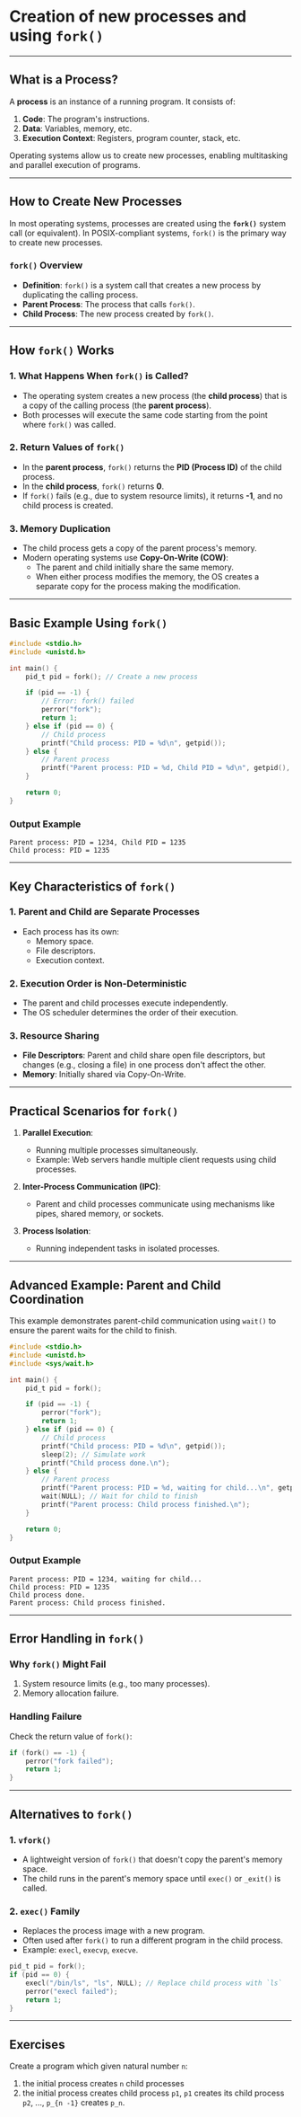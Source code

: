 # Creation of  new processes and using `fork()`

---

## **What is a Process?**

A **process** is an instance of a running program. It consists of:
1. **Code**: The program's instructions.
2. **Data**: Variables, memory, etc.
3. **Execution Context**: Registers, program counter, stack, etc.

Operating systems allow us to create new processes, enabling multitasking and parallel execution of programs.

---

## **How to Create New Processes**

In most operating systems, processes are created using the **`fork()`** system call (or equivalent). In POSIX-compliant systems, `fork()` is the primary way to create new processes.

### **`fork()` Overview**
- **Definition**: `fork()` is a system call that creates a new process by duplicating the calling process.
- **Parent Process**: The process that calls `fork()`.
- **Child Process**: The new process created by `fork()`.

---

## **How `fork()` Works**

### 1. **What Happens When `fork()` is Called?**
- The operating system creates a new process (the **child process**) that is a copy of the calling process (the **parent process**).
- Both processes will execute the same code starting from the point where `fork()` was called.

### 2. **Return Values of `fork()`**
- In the **parent process**, `fork()` returns the **PID (Process ID)** of the child process.
- In the **child process**, `fork()` returns **0**.
- If `fork()` fails (e.g., due to system resource limits), it returns **-1**, and no child process is created.

### 3. **Memory Duplication**
- The child process gets a copy of the parent process's memory.
- Modern operating systems use **Copy-On-Write (COW)**:
  - The parent and child initially share the same memory.
  - When either process modifies the memory, the OS creates a separate copy for the process making the modification.

---

## **Basic Example Using `fork()`**

```c
#include <stdio.h>
#include <unistd.h>

int main() {
    pid_t pid = fork(); // Create a new process

    if (pid == -1) {
        // Error: fork() failed
        perror("fork");
        return 1;
    } else if (pid == 0) {
        // Child process
        printf("Child process: PID = %d\n", getpid());
    } else {
        // Parent process
        printf("Parent process: PID = %d, Child PID = %d\n", getpid(), pid);
    }

    return 0;
}
```

### **Output Example**
```
Parent process: PID = 1234, Child PID = 1235
Child process: PID = 1235
```

---

## **Key Characteristics of `fork()`**

### 1. **Parent and Child are Separate Processes**
- Each process has its own:
  - Memory space.
  - File descriptors.
  - Execution context.

### 2. **Execution Order is Non-Deterministic**
- The parent and child processes execute independently.
- The OS scheduler determines the order of their execution.

### 3. **Resource Sharing**
- **File Descriptors**: Parent and child share open file descriptors, but changes (e.g., closing a file) in one process don't affect the other.
- **Memory**: Initially shared via Copy-On-Write.

---

## **Practical Scenarios for `fork()`**

1. **Parallel Execution**:
   - Running multiple processes simultaneously.
   - Example: Web servers handle multiple client requests using child processes.

2. **Inter-Process Communication (IPC)**:
   - Parent and child processes communicate using mechanisms like pipes, shared memory, or sockets.

3. **Process Isolation**:
   - Running independent tasks in isolated processes.

---

## **Advanced Example: Parent and Child Coordination**

This example demonstrates parent-child communication using `wait()` to ensure the parent waits for the child to finish.

```c
#include <stdio.h>
#include <unistd.h>
#include <sys/wait.h>

int main() {
    pid_t pid = fork();

    if (pid == -1) {
        perror("fork");
        return 1;
    } else if (pid == 0) {
        // Child process
        printf("Child process: PID = %d\n", getpid());
        sleep(2); // Simulate work
        printf("Child process done.\n");
    } else {
        // Parent process
        printf("Parent process: PID = %d, waiting for child...\n", getpid());
        wait(NULL); // Wait for child to finish
        printf("Parent process: Child process finished.\n");
    }

    return 0;
}
```

### **Output Example**
```
Parent process: PID = 1234, waiting for child...
Child process: PID = 1235
Child process done.
Parent process: Child process finished.
```

---

## **Error Handling in `fork()`**

### Why `fork()` Might Fail
1. System resource limits (e.g., too many processes).
2. Memory allocation failure.

### Handling Failure
Check the return value of `fork()`:
```c
if (fork() == -1) {
    perror("fork failed");
    return 1;
}
```

---

## **Alternatives to `fork()`**

### 1. **`vfork()`**
- A lightweight version of `fork()` that doesn't copy the parent's memory space.
- The child runs in the parent's memory space until `exec()` or `_exit()` is called.

### 2. **`exec()` Family**
- Replaces the process image with a new program.
- Often used after `fork()` to run a different program in the child process.
- Example: `execl`, `execvp`, `execve`.

```c
pid_t pid = fork();
if (pid == 0) {
    execl("/bin/ls", "ls", NULL); // Replace child process with `ls`
    perror("execl failed");
    return 1;
}
```

---

## Exercises

Create a program which given natural number `n`:
1. the initial process creates `n` child processes
2. the initial process creates child process `p1`, `p1` creates its child process `p2`, ..., `p_{n -1}` creates `p_n`.
